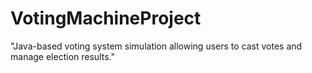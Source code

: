 # VotingMachineProject
"Java-based voting system simulation allowing users to cast votes and manage election results."
